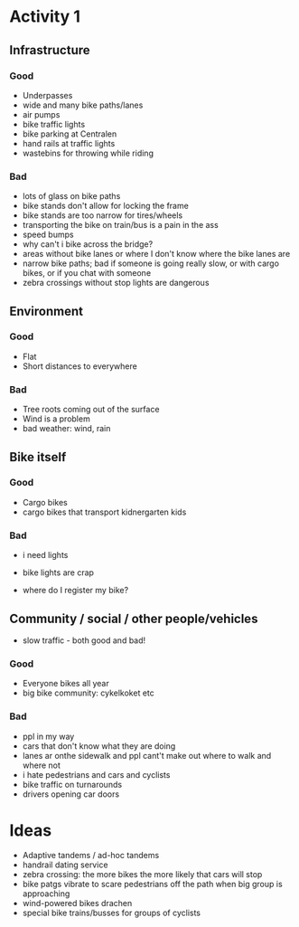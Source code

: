 # Activity 1

## Infrastructure

### Good

- Underpasses
- wide and many bike paths/lanes
- air pumps
- bike traffic lights
- bike parking at Centralen
- hand rails at traffic lights
- wastebins for throwing while riding

### Bad

- lots of glass on bike paths
- bike stands don't allow for locking the frame
- bike stands are too narrow for tires/wheels
- transporting the bike on train/bus is a pain in the ass
- speed bumps
- why can't i bike across the bridge?
- areas without bike lanes or where I don't know where the bike lanes are
- narrow bike paths; bad if someone is going really slow, or with cargo bikes, or if you chat with someone
- zebra crossings without stop lights are dangerous

## Environment

### Good

- Flat
- Short distances to everywhere

### Bad

- Tree roots coming out of the surface
- Wind is a problem
- bad weather: wind, rain

## Bike itself

### Good

- Cargo bikes
- cargo bikes that transport kidnergarten kids

### Bad

- i need lights
- bike lights are crap

- where do I register my bike?

## Community / social / other people/vehicles

- slow traffic - both good and bad!

### Good

- Everyone bikes all year
- big bike community: cykelkoket etc

### Bad

- ppl in my way
- cars that don't know what they are doing
- lanes ar onthe sidewalk and ppl cant't make out where to walk and where not
- i hate pedestrians and cars and cyclists
- bike traffic on turnarounds
- drivers opening car doors

# Ideas

- Adaptive tandems / ad-hoc tandems
- handrail dating service
- zebra crossing: the more bikes the more likely that cars will stop
- bike patgs vibrate to scare pedestrians off the path when big group is approaching
- wind-powered bikes drachen
- special bike trains/busses for groups of cyclists
